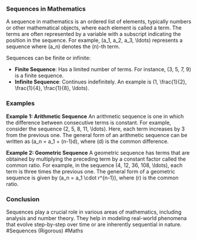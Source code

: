 ### Sequences in Mathematics

A sequence in mathematics is an ordered list of elements, typically numbers or other mathematical objects, where each element is called a term. The terms are often represented by a variable with a subscript indicating the position in the sequence. For example, \(a_1, a_2, a_3, \ldots\) represents a sequence where \(a_n\) denotes the \(n\)-th term.

Sequences can be finite or infinite:
- **Finite Sequence**: Has a limited number of terms. For instance, \(3, 5, 7, 9\) is a finite sequence.
- **Infinite Sequence**: Continues indefinitely. An example is \(1, \frac{1}{2}, \frac{1}{4}, \frac{1}{8}, \ldots\).

### Examples

**Example 1: Arithmetic Sequence**
An arithmetic sequence is one in which the difference between consecutive terms is constant. For example, consider the sequence \(2, 5, 8, 11, \ldots\). Here, each term increases by 3 from the previous one. The general form of an arithmetic sequence can be written as \(a_n = a_1 + (n-1)d\), where \(d\) is the common difference.

**Example 2: Geometric Sequence**
A geometric sequence has terms that are obtained by multiplying the preceding term by a constant factor called the common ratio. For example, in the sequence \(4, 12, 36, 108, \ldots\), each term is three times the previous one. The general form of a geometric sequence is given by \(a_n = a_1 \cdot r^{n-1}\), where \(r\) is the common ratio.

### Conclusion
Sequences play a crucial role in various areas of mathematics, including analysis and number theory. They help in modeling real-world phenomena that evolve step-by-step over time or are inherently sequential in nature. #Sequences (Rigorous) #Maths